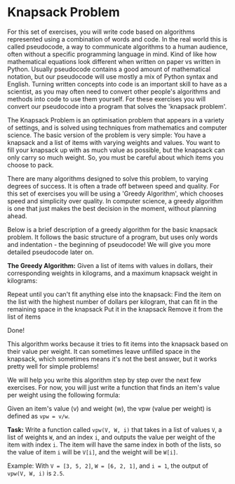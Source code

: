 # Knapsack Problem

For this set of exercises, you will write code based on algorithms represented using a combination of words and code. In the real world this is called pseudocode, a way to communicate algorithms to a human audience, often without a specific programming language in mind. Kind of like how mathematical equations look different when written on paper vs written in Python. Usually pseudocode contains a good amount of mathematical notation, but our pseudocode will use mostly a mix of Python syntax and English. Turning written concepts into code is an important skill to have as a scientist, as you may often need to convert other people's algorithms and methods into code to use them yourself. For these exercises you will convert our pseudocode into a program that solves the 'knapsack problem'.

The Knapsack Problem is an optimisation problem that appears in a variety of settings, and is solved using techniques from mathematics and computer science. The basic version of the problem is very simple: You have a knapsack and a list of items with varying weights and values. You want to fill your knapsack up with as much value as possible, but the knapsack can only carry so much weight. So, you must be careful about which items you choose to pack. 

There are many algorithms designed to solve this problem, to varying degrees of success. It is often a trade off between speed and quality. For this set of exercises you will be using a 'Greedy Algorithm', which chooses speed and simplicity over quality. In computer science, a greedy algorithm is one that just makes the best decision in the moment, without planning ahead.

Below is a brief description of a greedy algorithm for the basic knapsack problem. It follows the basic structure of a program, but uses only words and indentation - the beginning of pseudocode! We will give you more detailed pseudocode later on.

**The Greedy Algorithm:**
Given a list of items with values in dollars, their corresponding weights in kilograms, and a maximum knapsack weight in kilograms:

Repeat until you can't fit anything else into the knapsack:
    Find the item on the list with the highest number of dollars per kilogram, that can fit in the remaining space in the knapsack
    Put it in the knapsack
    Remove it from the list of items

Done! 

This algorithm works because it tries to fit items into the knapsack based on their value per weight. It can sometimes leave unfilled space in the knapsack, which sometimes means it's not the best answer, but it works pretty well for simple problems!

We will help you write this algorithm step by step over the next few exercises. For now, you will just write a function that finds an item's value per weight using the following formula:

Given an item's value (v) and weight (w), the vpw (value per weight) is defined as `vpw = v/w`.  

**Task:** Write a function called `vpw(V, W, i)` that takes in a list of values `V`, a list of weights `W`, and an index `i`, and outputs the value per weight of the item with index `i`. The item will have the same index in both of the lists, so the value of item `i` will be `V[i]`, and the weight will be `W[i]`.

Example: With `V = [3, 5, 2]`, `W = [6, 2, 1]`, and `i = 1`, the output of `vpw(V, W, i)` is `2.5`.

